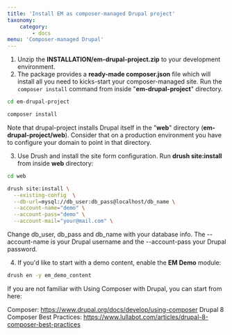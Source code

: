 ```yaml
---
title: 'Install EM as composer-managed Drupal project'
taxonomy:
    category:
        - docs
menu: 'Composer-managed Drupal'
---
```


1. Unzip the **INSTALLATION/em-drupal-project.zip** to your development environment.
2. The package provides a **ready-made composer.json** file which will install all you need to kicks-start your composer-managed site. Run the `composer install` command from inside "**em-drupal-project**" directory.

```sh
cd em-drupal-project

composer install
```

Note that drupal-project installs Drupal itself in the "**web**" directory (**em-drupal-project/web**). Consider that on a production environment you have to configure your domain to point in that directory.

3. Use Drush and install the site form configuration. Run **drush site:install** from inside **web** directory:

```sh
cd web

drush site:install \
  --existing-config  \
  --db-url=mysql://db_user:db_pass@localhost/db_name \
  --account-name="demo" \
  --account-pass="demo" \
  --account-mail="your@mail.com" \
```

Change db_user, db_pass and db_name with your database info. The --account-name is your Drupal username and the --account-pass your Drupal password.

4. If you'd like to start with a demo content, enable the **EM Demo** module:

```sh
drush en -y em_demo_content
```

If you are not familiar with Using Composer with Drupal, you can start from here:

Composer: https://www.drupal.org/docs/develop/using-composer
Drupal 8 Composer Best Practices: https://www.lullabot.com/articles/drupal-8-composer-best-practices
